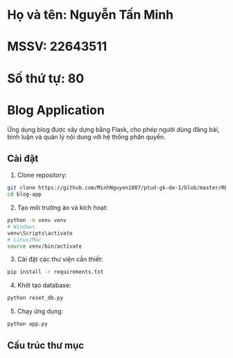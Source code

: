 # Họ và tên: Nguyễn Tấn Minh
# MSSV: 22643511
# Số thứ tự: 80


# Blog Application

Ứng dụng blog được xây dựng bằng Flask, cho phép người dùng đăng bài, bình luận và quản lý nội dung với hệ thống phân quyền.

## Cài đặt

1. Clone repository:
```bash
git clone https://github.com/MinhNguyen1007/ptud-gk-de-1/blob/master/README.md
cd blog-app
```

2. Tạo môi trường ảo và kích hoạt:
```bash
python -m venv venv
# Windows
venv\Scripts\activate
# Linux/Mac
source venv/bin/activate
```

3. Cài đặt các thư viện cần thiết:
```bash
pip install -r requirements.txt
```

4. Khởi tạo database:
```bash
python reset_db.py
```

5. Chạy ứng dụng:
```bash
python app.py
```

## Cấu trúc thư mục
